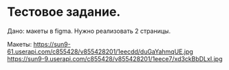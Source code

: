 # Тестовое задание.

Дано: макеты в figma.
Нужно реализовать 2 страницы.

Макеты:
https://sun9-61.userapi.com/c855428/v855428201/1eecdd/duGaYahmqUE.jpg
https://sun9-9.userapi.com/c855428/v855428201/1eece7/xd3ckBbDLxI.jpg

